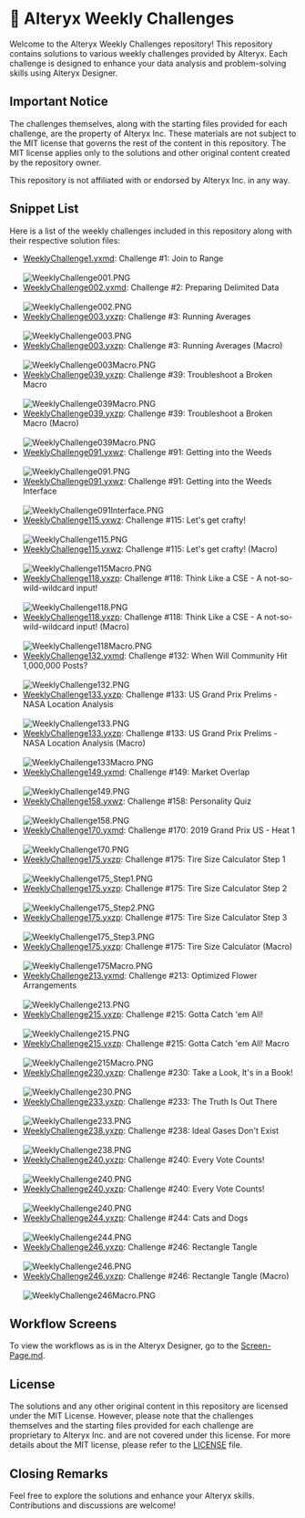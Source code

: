 # 🧩 Alteryx Weekly Challenges

Welcome to the Alteryx Weekly Challenges repository! This repository contains solutions to various weekly challenges provided by Alteryx. Each challenge is designed to enhance your data analysis and problem-solving skills using Alteryx Designer.

## Important Notice

The challenges themselves, along with the starting files provided for each challenge, are the property of Alteryx Inc. These materials are not subject to the MIT license that governs the rest of the content in this repository. The MIT license applies only to the solutions and other original content created by the repository owner.

This repository is not affiliated with or endorsed by Alteryx Inc. in any way.

## Snippet List

Here is a list of the weekly challenges included in this repository along with their respective solution files:
- [WeeklyChallenge1.yxmd](Workflow-Files/WeeklyChallenge001.yxmd): Challenge #1: Join to Range
<br><br> ![WeeklyChallenge001.PNG](Workflow-Screens/WeeklyChallenge001.PNG)
- [WeeklyChallenge002.yxmd](Workflow-Files/WeeklyChallenge002.yxmd): Challenge #2: Preparing Delimited Data
<br><br> ![WeeklyChallenge002.PNG](Workflow-Screens/WeeklyChallenge002.PNG)
- [WeeklyChallenge003.yxzp](Workflow-Files/WeeklyChallenge003.yxzp): Challenge #3: Running Averages
<br><br> ![WeeklyChallenge003.PNG](Workflow-Screens/WeeklyChallenge003.PNG)
- [WeeklyChallenge003.yxzp](Workflow-Files/WeeklyChallenge003.yxzp): Challenge #3: Running Averages (Macro)
<br><br> ![WeeklyChallenge003Macro.PNG](Workflow-Screens/WeeklyChallenge003Macro.PNG)
- [WeeklyChallenge039.yxzp](Workflow-Files/WeeklyChallenge039.yxzp): Challenge #39: Troubleshoot a Broken Macro
<br><br> ![WeeklyChallenge039Macro.PNG](Workflow-Screens/WeeklyChallenge039.PNG)
- [WeeklyChallenge039.yxzp](Workflow-Files/WeeklyChallenge039.yxzp): Challenge #39: Troubleshoot a Broken Macro (Macro)
<br><br> ![WeeklyChallenge039Macro.PNG](Workflow-Screens/WeeklyChallenge039Macro.PNG)
- [WeeklyChallenge091.yxwz](Workflow-Files/WeeklyChallenge091.yxwz): Challenge #91: Getting into the Weeds
<br><br> ![WeeklyChallenge091.PNG](Workflow-Screens/WeeklyChallenge091.PNG)
- [WeeklyChallenge091.yxwz](Workflow-Files/WeeklyChallenge091.yxwz): Challenge #91: Getting into the Weeds Interface
<br><br> ![WeeklyChallenge091Interface.PNG](Workflow-Screens/WeeklyChallenge091Interface.PNG)
- [WeeklyChallenge115.yxwz](Workflow-Files/WeeklyChallenge115.yxwz): Challenge #115: Let's get crafty!
<br><br> ![WeeklyChallenge115.PNG](Workflow-Screens/WeeklyChallenge115.PNG)
- [WeeklyChallenge115.yxwz](Workflow-Files/WeeklyChallenge115.yxwz): Challenge #115: Let's get crafty! (Macro)
<br><br> ![WeeklyChallenge115Macro.PNG](Workflow-Screens/WeeklyChallenge115Macro.PNG)
- [WeeklyChallenge118.yxzp](Workflow-Files/WeeklyChallenge118.yxwz): Challenge #118: Think Like a CSE - A not-so-wild-wildcard input!
<br><br> ![WeeklyChallenge118.PNG](Workflow-Screens/WeeklyChallenge118.PNG)
- [WeeklyChallenge118.yxzp](Workflow-Files/WeeklyChallenge118.yxwz): Challenge #118: Think Like a CSE - A not-so-wild-wildcard input! (Macro)
<br><br> ![WeeklyChallenge118Macro.PNG](Workflow-Screens/WeeklyChallenge118Macro.PNG)
- [WeeklyChallenge132.yxmd](Workflow-Files/WeeklyChallenge132.yxmd): Challenge #132: When Will Community Hit 1,000,000 Posts?
<br><br> ![WeeklyChallenge132.PNG](Workflow-Screens/WeeklyChallenge132.PNG)
- [WeeklyChallenge133.yxzp](Workflow-Files/WeeklyChallenge133.yxzp): Challenge #133: US Grand Prix Prelims - NASA Location Analysis
<br><br> ![WeeklyChallenge133.PNG](Workflow-Screens/WeeklyChallenge133.PNG)
- [WeeklyChallenge133.yxzp](Workflow-Files/WeeklyChallenge133.yxzp): Challenge #133: US Grand Prix Prelims - NASA Location Analysis (Macro)
<br><br> ![WeeklyChallenge133Macro.PNG](Workflow-Screens/WeeklyChallenge133Macro.PNG)
- [WeeklyChallenge149.yxmd](Workflow-Files/WeeklyChallenge149.yxmd): Challenge #149: Market Overlap
<br><br> ![WeeklyChallenge149.PNG](Workflow-Screens/WeeklyChallenge149.PNG)
- [WeeklyChallenge158.yxwz](Workflow-Files/WeeklyChallenge158.yxwz): Challenge #158: Personality Quiz
<br><br> ![WeeklyChallenge158.PNG](Workflow-Screens/WeeklyChallenge158.PNG)
- [WeeklyChallenge170.yxmd](Workflow-Files/WeeklyChallenge170): Challenge #170: 2019 Grand Prix US - Heat 1
<br><br> ![WeeklyChallenge170.PNG](Workflow-Screens/WeeklyChallenge170.PNG)
- [WeeklyChallenge175.yxzp](Workflow-Files/WeeklyChallenge175.yxzp): Challenge #175: Tire Size Calculator Step 1
<br><br> ![WeeklyChallenge175_Step1.PNG](Workflow-Screens/WeeklyChallenge175Step1.PNG)
- [WeeklyChallenge175.yxzp](Workflow-Files/WeeklyChallenge175.yxzp): Challenge #175: Tire Size Calculator Step 2
<br><br> ![WeeklyChallenge175_Step2.PNG](Workflow-Screens/WeeklyChallenge175Step2.PNG)
- [WeeklyChallenge175.yxzp](Workflow-Files/WeeklyChallenge175.yxzp): Challenge #175: Tire Size Calculator Step 3
<br><br> ![WeeklyChallenge175_Step3.PNG](Workflow-Screens/WeeklyChallenge175Step3.PNG)
- [WeeklyChallenge175.yxzp](Workflow-Files/WeeklyChallenge175.yxzp): Challenge #175: Tire Size Calculator (Macro)
<br><br> ![WeeklyChallenge175Macro.PNG](Workflow-Screens/WeeklyChallenge175Macro.PNG)
- [WeeklyChallenge213.yxmd](Workflow-Files/WeeklyChallenge213.yxmd): Challenge #213: Optimized Flower Arrangements
<br><br> ![WeeklyChallenge213.PNG](Workflow-Screens/WeeklyChallenge213.PNG)
- [WeeklyChallenge215.yxzp](Workflow-Files/WeeklyChallenge215.yxzp): Challenge #215: Gotta Catch 'em All!
<br><br> ![WeeklyChallenge215.PNG](Workflow-Screens/WeeklyChallenge215.PNG)
- [WeeklyChallenge215.yxzp](Workflow-Files/WeeklyChallenge215.yxzp): Challenge #215: Gotta Catch 'em All! Macro
<br><br> ![WeeklyChallenge215Macro.PNG](Workflow-Screens/WeeklyChallenge215Macro.PNG)
- [WeeklyChallenge230.yxzp](Workflow-Files/WeeklyChallenge230.yxzp): Challenge #230: Take a Look, It's in a Book!
<br><br> ![WeeklyChallenge230.PNG](Workflow-Screens/WeeklyChallenge230.PNG)
- [WeeklyChallenge233.yxzp](Workflow-Files/WeeklyChallenge233.yxzp): Challenge #233: The Truth Is Out There
<br><br> ![WeeklyChallenge233.PNG](Workflow-Screens/WeeklyChallenge233.PNG)
- [WeeklyChallenge238.yxzp](Workflow-Files/WeeklyChallenge238.yxzp): Challenge #238: Ideal Gases Don't Exist
<br><br> ![WeeklyChallenge238.PNG](Workflow-Screens/WeeklyChallenge238.PNG)
- [WeeklyChallenge240.yxzp](Workflow-Files/WeeklyChallenge240.yxzp): Challenge #240: Every Vote Counts!
<br><br> ![WeeklyChallenge240.PNG](Workflow-Screens/WeeklyChallenge240.PNG)
- [WeeklyChallenge240.yxzp](Workflow-Files/WeeklyChallenge240.yxzp): Challenge #240: Every Vote Counts!
<br><br> ![WeeklyChallenge240.PNG](Workflow-Screens/WeeklyChallenge240Macro.PNG)
- [WeeklyChallenge244.yxzp](Workflow-Files/WeeklyChallenge244.yxzp): Challenge #244: Cats and Dogs
<br><br> ![WeeklyChallenge244.PNG](Workflow-Screens/WeeklyChallenge244.PNG)
- [WeeklyChallenge246.yxzp](Workflow-Files/WeeklyChallenge246.yxwz): Challenge #246: Rectangle Tangle
<br><br> ![WeeklyChallenge246.PNG](Workflow-Screens/WeeklyChallenge246.PNG)
- [WeeklyChallenge246.yxzp](Workflow-Files/WeeklyChallenge246.yxwz): Challenge #246: Rectangle Tangle (Macro)
<br><br> ![WeeklyChallenge246Macro.PNG](Workflow-Screens/WeeklyChallenge246Macro.PNG)

## Workflow Screens

To view the workflows as is in the Alteryx Designer, go to the [Screen-Page.md](Workflow-Screens/Screen-Page.md).

## License
The solutions and any other original content in this repository are licensed under the MIT License. However, please note that the challenges themselves and the starting files provided for each challenge are proprietary to Alteryx Inc. and are not covered under this license. For more details about the MIT license, please refer to the [LICENSE](LICENSE) file.

## Closing Remarks

Feel free to explore the solutions and enhance your Alteryx skills. Contributions and discussions are welcome!
